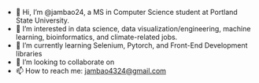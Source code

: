 - 👋 Hi, I’m @jambao24, a MS in Computer Science student at Portland State University.
- 👀 I’m interested in data science, data visualization/engineering, machine learning, bioinformatics, and climate-related jobs.
- 🌱 I’m currently learning Selenium, Pytorch, and Front-End Development libraries
- 💞️ I’m looking to collaborate on 
- 📫 How to reach me: jambao4324@gmail.com

<!---
jambao24/jambao24 is a ✨ special ✨ repository because its `README.md` (this file) appears on your GitHub profile.
You can click the Preview link to take a look at your changes.
--->
